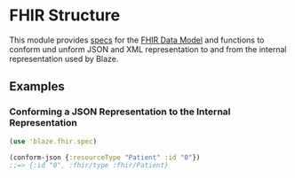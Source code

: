 # FHIR Structure

This module provides [specs][1] for the [FHIR Data Model][2] and functions to conform und unform JSON and XML representation to and from the internal representation used by Blaze.

## Examples

### Conforming a JSON Representation to the Internal Representation

```clojure
(use 'blaze.fhir.spec)

(conform-json {:resourceType "Patient" :id "0"})
;;=> {:id "0", :fhir/type :fhir/Patient}
```


[1]: <https://clojure.org/guides/spec>
[2]: <../../docs/implementation/fhir-data-model.md>
